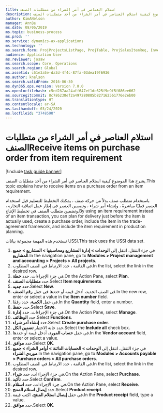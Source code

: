 ```yaml
---
title: استلام العناصر في أمر الشراء من متطلبات الصنف
description: يشرح هذا الموضوع كيفية استلام العناصر في أمر الشراء من أحد متطلبات الصنف.
author: KimANelson
manager: AnnBe
ms.date: 08/06/2019
ms.topic: business-process
ms.prod: ''
ms.service: dynamics-ax-applications
ms.technology: ''
ms.search.form: ProjProjectsListPage, ProjTable, ProjSalesItemReq, InventItemIdLookupSimple, PurchCreateFromSalesOrder, VendAccountItemLookup, PurchTable, PurchEditLines
audience: Application User
ms.reviewer: josaw
ms.search.scope: Core, Operations
ms.search.region: Global
ms.assetid: c61e3a5e-da3d-4f4c-87fa-03dea19f6936
ms.author: knelson
ms.search.validFrom: 2016-06-30
ms.dyn365.ops.version: Version 7.0.0
ms.openlocfilehash: c5ed287aa24aff647ef1dc625f9e9f5f086ee662
ms.sourcegitcommit: 8c786230ef2a497280885b827162561776e2eb00
ms.translationtype: HT
ms.contentlocale: ar-SA
ms.lasthandoff: 03/24/2020
ms.locfileid: "3748590"
---
```

# <a name="receive-items-on-purchase-order-from-item-requirement"></a><span data-ttu-id="5bda7-103">استلام العناصر في أمر الشراء من متطلبات الصنف</span><span class="sxs-lookup"><span data-stu-id="5bda7-103">Receive items on purchase order from item requirement</span></span>

[!include [task guide banner](../../includes/task-guide-banner.md)]

<span data-ttu-id="5bda7-104">يشرح هذا الموضوع كيفية استلام العناصر في أمر الشراء من أحد متطلبات الصنف.</span><span class="sxs-lookup"><span data-stu-id="5bda7-104">This topic explains how to receive items on a purchase order from an item requirement.</span></span>

<span data-ttu-id="5bda7-105">باستخدام متطلب صنف بدلاً من حركة صنف ، يمكنك التخطيط للتسليم قبل استخدام العنصر فعليًا مباشرةً ، وإنشاء أمر شراء ، وتضمين العنصر في إطار عمل اتفاقية التجارة ، وتضمين متطلب الصنف في تخطيط الإنتاج.</span><span class="sxs-lookup"><span data-stu-id="5bda7-105">By using an item requirement instead of an item transaction, you can plan for delivery just before the item is actually used, create a purchase order, include the item in the trade-agreement framework, and include the item requirement in production planning.</span></span> 

<span data-ttu-id="5bda7-106">تستخدم هذه المهمة مجموعة بيانات USSI.</span><span class="sxs-lookup"><span data-stu-id="5bda7-106">This task uses the USSI data set.</span></span>

1. <span data-ttu-id="5bda7-107">في جزء التنقل، انتقل إلى **الوحدات > إدارة المشاريع ومحاسبتها > المشاريع > جميع المشاريع**.</span><span class="sxs-lookup"><span data-stu-id="5bda7-107">In the navigation pane, go to **Modules > Project management and accounting > Projects > All projects**.</span></span>
2. <span data-ttu-id="5bda7-108">في القائمة ، حدد الارتباط في الصف المطلوب.</span><span class="sxs-lookup"><span data-stu-id="5bda7-108">In the list, select the link in the desired row.</span></span>
3. <span data-ttu-id="5bda7-109">في جزء الإجراءات، حدد **خطة**.</span><span class="sxs-lookup"><span data-stu-id="5bda7-109">On the Action Pane, select **Plan**.</span></span>
4. <span data-ttu-id="5bda7-110">حدد **متطلبات الصنف**.</span><span class="sxs-lookup"><span data-stu-id="5bda7-110">Select **Item requirements**.</span></span>
5. <span data-ttu-id="5bda7-111">حدد **جديد**.</span><span class="sxs-lookup"><span data-stu-id="5bda7-111">Select **New**.</span></span>
6. <span data-ttu-id="5bda7-112">في الصف الجديد، أدخل قيمه أو حددها في حقل **رقم الصنف**.</span><span class="sxs-lookup"><span data-stu-id="5bda7-112">In the new row, enter or select a value in the **Item number** field.</span></span>
7. <span data-ttu-id="5bda7-113">في حقل **الكمية**، حدد رقمًا.</span><span class="sxs-lookup"><span data-stu-id="5bda7-113">In the **Quantity** field, enter a number.</span></span>
8. <span data-ttu-id="5bda7-114">حدد **حفظ**.</span><span class="sxs-lookup"><span data-stu-id="5bda7-114">Select **Save**.</span></span>
9. <span data-ttu-id="5bda7-115">في جزء الإجراءات، حدد **إدارة**.</span><span class="sxs-lookup"><span data-stu-id="5bda7-115">On the Action Pane, select **Manage**.</span></span>
10. <span data-ttu-id="5bda7-116">حدد **الوظائف**.</span><span class="sxs-lookup"><span data-stu-id="5bda7-116">Select **Functions**.</span></span>
11. <span data-ttu-id="5bda7-117">حدد **إنشاء أمر شراء**.</span><span class="sxs-lookup"><span data-stu-id="5bda7-117">Select **Create purchase order**.</span></span>
12. <span data-ttu-id="5bda7-118">حدد خانة الاختيار **تضمين الكل**.</span><span class="sxs-lookup"><span data-stu-id="5bda7-118">Select the **Include all** check box.</span></span>
13. <span data-ttu-id="5bda7-119">في حقل **حساب المورد**، أدخل قيمة أو حددها.</span><span class="sxs-lookup"><span data-stu-id="5bda7-119">In the **Vendor account** field, enter or select a value.</span></span>
14. <span data-ttu-id="5bda7-120">حدد **موافق**.</span><span class="sxs-lookup"><span data-stu-id="5bda7-120">Select **OK**.</span></span>
15. <span data-ttu-id="5bda7-121">في جزء التنقل، انتقل إلى **الوحدات > الحسابات الدائنة > أوامر الشراء > جميع موردي الشراء**.</span><span class="sxs-lookup"><span data-stu-id="5bda7-121">In the navigation pane, go to **Modules > Accounts payable > Purchase orders > All purchase orders**.</span></span>
16. <span data-ttu-id="5bda7-122">في القائمة ، حدد الارتباط في الصف المطلوب.</span><span class="sxs-lookup"><span data-stu-id="5bda7-122">In the list, select the link in the desired row.</span></span>
17. <span data-ttu-id="5bda7-123">في جزء الإجراءات، حدد **شراء**.</span><span class="sxs-lookup"><span data-stu-id="5bda7-123">On the Action Pane, select **Purchase**.</span></span>
18. <span data-ttu-id="5bda7-124">حدد **تأكيد**.</span><span class="sxs-lookup"><span data-stu-id="5bda7-124">Select **Confirm**.</span></span>
19. <span data-ttu-id="5bda7-125">في جزء الإجراءات، حدد **استلام**.</span><span class="sxs-lookup"><span data-stu-id="5bda7-125">On the Action Pane, select **Receive**.</span></span>
20. <span data-ttu-id="5bda7-126">حدد **إيصال استلام المنتج**.</span><span class="sxs-lookup"><span data-stu-id="5bda7-126">Select **Product receipt**.</span></span>
21. <span data-ttu-id="5bda7-127">في حقل **إيصال استلام المنتج**، اكتب قيمة.</span><span class="sxs-lookup"><span data-stu-id="5bda7-127">In the **Product receipt** field, type a value.</span></span>
22. <span data-ttu-id="5bda7-128">حدد **موافق**.</span><span class="sxs-lookup"><span data-stu-id="5bda7-128">Select **OK**.</span></span>

